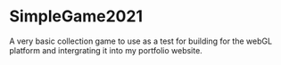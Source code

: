 # SimpleGame2021
A very basic collection game to use as a test for building for the webGL platform and intergrating it into my portfolio website.
